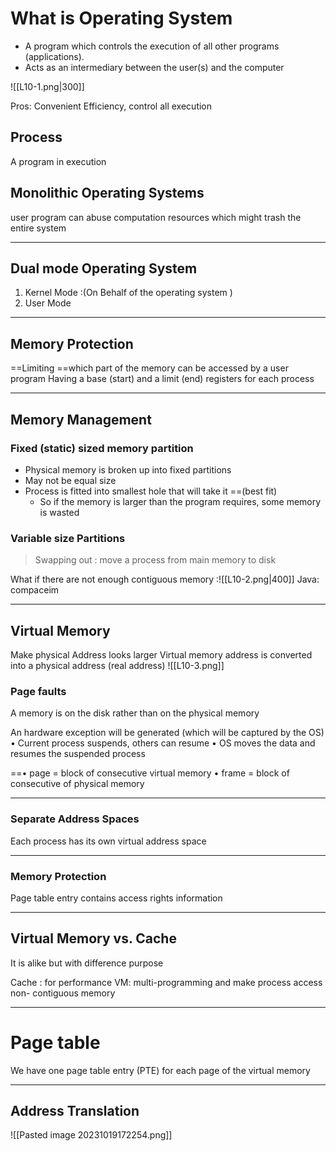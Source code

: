 # What is Operating System 

* A program which controls the execution of
all other programs (applications).
 *  Acts as an intermediary between the
user(s) and the computer

![[L10-1.png|300]]

Pros: Convenient Efficiency, control all execution

## Process 

A program in execution 

## Monolithic Operating Systems

user program can abuse computation resources which might trash the entire system 

---
## Dual mode Operating System 

1. Kernel Mode :(On Behalf of the operating system ) 
2. User Mode 
---
## Memory Protection 

==Limiting ==which part of the memory can be accessed by a user program Having a base (start) and a limit (end) registers for each process

---
## Memory Management 

### Fixed (static) sized memory partition

* Physical memory is broken up into fixed partitions
* May not be equal size
* Process is fitted into smallest hole that will take it ==(best fit)
	* So if the memory is larger than the program requires, some memory is wasted 
### Variable size Partitions

>Swapping out : move a process from main memory to disk 


What if there are not enough contiguous memory :![[L10-2.png|400]]
Java: compaceim

---
## Virtual Memory 

Make physical Address looks larger 
Virtual memory address is converted into a physical address (real
address)
![[L10-3.png]]

### Page faults 

A memory is on the disk rather than on the physical memory 

An hardware exception will be generated (which will
be captured by the OS)
•
Current process suspends, others can resume
•
OS moves the data and resumes the suspended process


==•
page = block of consecutive virtual memory
•
frame = block of consecutive of physical memory

---
### Separate Address Spaces

Each process has its own virtual address space

---
### Memory Protection 


Page table entry contains access rights information

---

## Virtual Memory vs. Cache 

It is alike but with difference purpose 

Cache : for performance 
VM: multi-programming and make process access non- contiguous memory 

---
# Page table 

We have one
page table entry (PTE) for each page of the virtual memory


---
## Address Translation 
![[Pasted image 20231019172254.png]]


